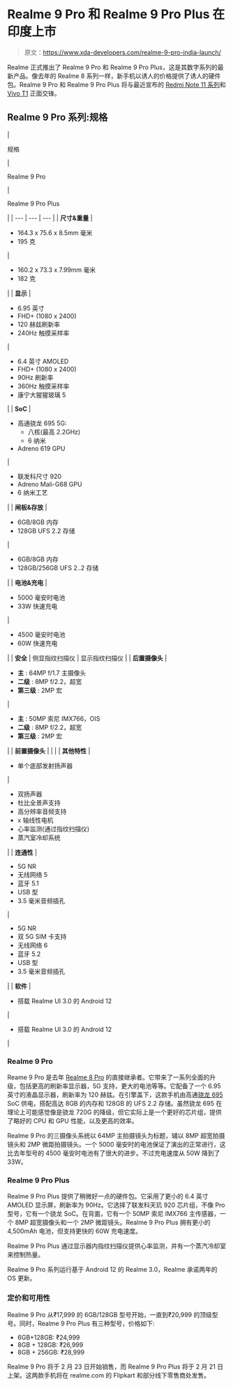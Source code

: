 # Realme 9 Pro 和 Realme 9 Pro Plus 在印度上市

> 原文：<https://www.xda-developers.com/realme-9-pro-india-launch/>

Realme 正式推出了 Realme 9 Pro 和 Realme 9 Pro Plus，这是其数字系列的最新产品。像去年的 Realme 8 系列一样，新手机以诱人的价格提供了诱人的硬件包。Realme 9 Pro 和 Realme 9 Pro Plus 将与最近宣布的 [Redmi Note 11 系列](https://www.xda-developers.com/redmi-note-11-note-11s-india-launch/)和 [Vivo T1](https://www.xda-developers.com/vivo-t1-india-launch/) 正面交锋。

## Realme 9 Pro 系列:规格

| 

规格

 | 

Realme 9 Pro

 | 

Realme 9 Pro Plus

 |
| --- | --- | --- |
| **尺寸&重量** | 

*   164.3 x 75.6 x 8.5mm 毫米
*   195 克

 | 

*   160.2 x 73.3 x 7.99mm 毫米
*   182 克

 |
| **显示** | 

*   6.95 英寸
*   FHD+ (1080 x 2400)
*   120 赫兹刷新率
*   240Hz 触摸采样率

 | 

*   6.4 英寸 AMOLED
*   FHD+ (1080 x 2400)
*   90Hz 刷新率
*   360Hz 触摸采样率
*   康宁大猩猩玻璃 5

 |
| **SoC** | 

*   高通骁龙 695 5G:
    *   八核(最高 2.2GHz)
    *   6 纳米
*   Adreno 619 GPU

 | 

*   联发科尺寸 920
*   Adreno Mali-G68 GPU
*   6 纳米工艺

 |
| **闸板&存放** | 

*   6GB/8GB 内存
*   128GB UFS 2.2 存储

 | 

*   6GB/8GB 内存
*   128GB/256GB UFS 2..2 存储

 |
| **电池&充电** | 

*   5000 毫安时电池
*   33W 快速充电

 | 

*   4500 毫安时电池
*   60W 快速充电

 |
| **安全** | 侧显指纹扫描仪 | 显示指纹扫描仪 |
| **后置摄像头** | 

*   **主** : 64MP f/1.7 主摄像头
*   **二级** : 8MP f/2.2，超宽
*   **第三级** : 2MP 宏

 | 

*   **主** : 50MP 索尼 IMX766，OIS
*   **二级** : 8MP f/2.2，超宽
*   **第三级** : 2MP 宏

 |
| **前置摄像头** |  |  |
| **其他特性** | 

*   单个底部发射扬声器

 | 

*   双扬声器
*   杜比全景声支持
*   高分辨率音频支持
*   x 轴线性电机
*   心率监测(通过指纹扫描仪)
*   蒸汽室冷却系统

 |
| **连通性** | 

*   5G NR
*   无线网络 5
*   蓝牙 5.1
*   USB 型
*   3.5 毫米音频插孔

 | 

*   5G NR
*   双 5G SIM 卡支持
*   无线网络 6
*   蓝牙 5.2
*   USB 型
*   3.5 毫米音频插孔

 |
| **软件** | 

*   搭载 Realme UI 3.0 的 Android 12

 | 

*   搭载 Realme UI 3.0 的 Android 12

 |

### Realme 9 Pro

Reame 9 Pro 是去年 [Realme 8 Pro](https://www.xda-developers.com/realme-8-pro-review/) 的直接继承者。它带来了一系列全面的升级，包括更高的刷新率显示器，5G 支持，更大的电池等等。它配备了一个 6.95 英寸的液晶显示器，刷新率为 120 赫兹。在引擎盖下，这款手机由高通[骁龙 695](https://www.xda-developers.com/qualcomm-778g-plus-695-680-480-plus-announced/) SoC 供电，搭配高达 8GB 的内存和 128GB 的 UFS 2.2 存储。虽然骁龙 695 在理论上可能感觉像是骁龙 720G 的降级，但它实际上是一个更好的芯片组，提供了略好的 CPU 和 GPU 性能，以及更高的效率。

Realme 9 Pro 的三摄像头系统以 64MP 主拍摄镜头为标题，辅以 8MP 超宽拍摄镜头和 2MP 微距拍摄镜头。一个 5000 毫安时的电池保证了演出的正常进行，这比去年型号的 4500 毫安时电池有了很大的进步。不过充电速度从 50W 降到了 33W。

### Realme 9 Pro Plus

Realme 9 Pro Plus 提供了稍微好一点的硬件包。它采用了更小的 6.4 英寸 AMOLED 显示屏，刷新率为 90Hz。它选择了联发科天玑 920 芯片组，不像 Pro 型号，它有一个骁龙 SoC。在背面，它有一个 50MP 索尼 IMX766 主传感器，一个 8MP 超宽摄像头和一个 2MP 微距镜头。Realme 9 Pro Plus 拥有更小的 4,500mAh 电池，但支持更快的 60W 充电速度。

Realme 9 Pro Plus 通过显示器内指纹扫描仪提供心率监测，并有一个蒸汽冷却室来控制热量。

Realme 9 Pro 系列运行基于 Android 12 的 Realme 3.0，Realme 承诺两年的 OS 更新。

### 定价和可用性

Realme 9 Pro 从₹17,999 的 6GB/128GB 型号开始，一直到₹20,999 的顶级型号。同时，Realme 9 Pro Plus 有三种型号，价格如下:

*   6GB+128GB: ₹24,999
*   8GB + 128GB: ₹26,999
*   8GB + 256GB: ₹28,999

Realme 9 Pro 将于 2 月 23 日开始销售，而 Realme 9 Pro Plus 将于 2 月 21 日上架。这两款手机将在 realme.com 的 Flipkart 和部分线下零售商处发售。